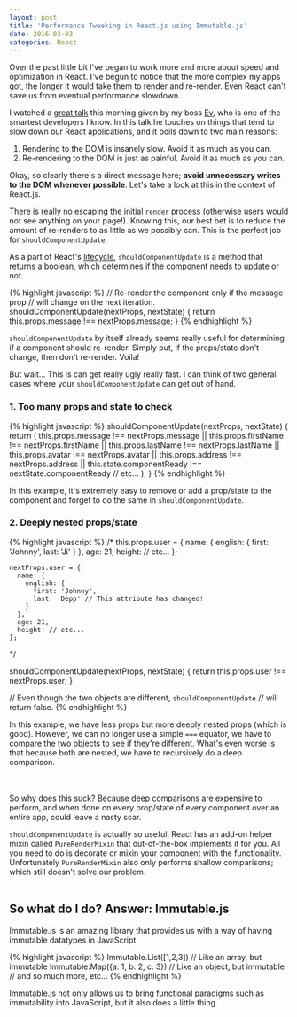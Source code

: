 ```yaml
---
layout: post
title: 'Performance Tweeking in React.js using Immutable.js'
date: 2016-03-03
categories: React
---
```


Over the past little bit I've began to work more and more about speed and optimization in React. I've begun to notice that the more complex my apps got, the longer it would take them to render and re-render. Even React can't save us from eventual performance slowdown...

I watched a [great talk][talk] this morning given by my boss [Ev][ev], who is one of the smartest developers I know. In this talk he touches on things that tend to slow down our React applications, and it boils down to two main reasons:

1. Rendering to the DOM is insanely slow. Avoid it as much as you can.
2. Re-rendering to the DOM is just as painful. Avoid it as much as you can.

Okay, so clearly there's a direct message here; <b>avoid unnecessary writes to the DOM whenever possible</b>. Let's take a look at this in the context of React.js.

There is really no escaping the initial `render` process (otherwise users would not see anything on your page!). Knowing this, our best bet is to reduce the amount of re-renders to as little as we possibly can. This is the perfect job for `shouldComponentUpdate`.

As a part of React's [lifecycle][lifecycle], `shouldComponentUpdate` is a method that returns a boolean, which determines if the component needs to update or not.

{% highlight javascript %}
  // Re-render the component only if the message prop
  // will change on the next iteration.
  shouldComponentUpdate(nextProps, nextState) {
    return this.props.message !== nextProps.message;
  }
{% endhighlight %}

`shouldComponentUpdate` by itself already seems really useful for determining if a component should re-render. Simply put, if the props/state don't change, then don't re-render. Voila!

But wait... This is can get really ugly really fast. I can think of two general cases where your `shouldComponentUpdate` can get out of hand.

### 1. Too many props and state to check
{% highlight javascript %}
  shouldComponentUpdate(nextProps, nextState) {
    return (
      this.props.message !== nextProps.message ||
      this.props.firstName !== nextProps.firstName ||
      this.props.lastName !== nextProps.lastName ||
      this.props.avatar !== nextProps.avatar ||
      this.props.address !== nextProps.address ||
      this.state.componentReady !== nextState.componentReady
      // etc...
    );
  }
{% endhighlight %}

In this example, it's extremely easy to remove or add a prop/state to the component and forget to do the same in `shouldComponentUpdate`.

### 2. Deeply nested props/state

{% highlight javascript %}
  /*
    this.props.user = {
      name: {
        english: {
          first: 'Johnny',
          last: 'Ji'
        }
      },
      age: 21,
      height: // etc...
    };

    nextProps.user = {
      name: {
        english: {
          first: 'Johnny',
          last: 'Depp' // This attribute has changed!
        }
      },
      age: 21,
      height: // etc...
    };
   */

  shouldComponentUpdate(nextProps, nextState) {
    return this.props.user !== nextProps.user;
  }

  // Even though the two objects are different, `shouldComponentUpdate`
  // will return false.
{% endhighlight %}

In this example, we have less props but more deeply nested props (which is good). However, we can no longer use a simple `===` equator, we have to compare the two objects to see if they're different. What's even worse is that because both are nested, we have to recursively do a deep comparison.

<br /><br />
So why does this suck? Because deep comparisons are expensive to perform, and when done on every prop/state of every component over an entire app, could leave a nasty scar.

`shouldComponentUpdate` is actually so useful, React has an add-on helper mixin called `PureRenderMixin` that out-of-the-box implements it for you. All you need to do is decorate or mixin your component with the functionality. Unfortunately `PureRenderMixin` also only performs shallow comparisons; which still doesn't solve our problem.
<br /><br />

<h2>So what do I do? Answer: Immutable.js</h2>

Immutable.js is an amazing library that provides us with a way of having immutable datatypes in JavaScript.

{% highlight javascript %}
  Immutable.List([1,2,3])             // Like an array, but immutable
  Immutable.Map({a: 1, b: 2, c: 3})   // Like an object, but immutable
  // and so much more, etc...
{% endhighlight %}

Immutable.js not only allows us to bring functional paradigms such as immutability into JavaScript, but it also does a little thing

[ev]: https://github.com/globexdesigns
[talk]: https://www.youtube.com/watch?v=Jv18_gdAhGg
[lifecycle]: https://facebook.github.io/react/docs/component-specs.html